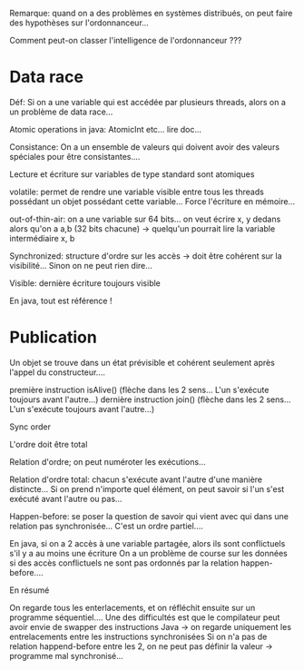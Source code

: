 Remarque: quand on a des problèmes en systèmes distribués, on peut faire des hypothèses sur l'ordonnanceur...

Comment peut-on classer l'intelligence de l'ordonnanceur ???

# Data race

Déf: Si on a une variable qui est accédée par plusieurs threads, alors on a un problème de data race...

Atomic operations in java: AtomicInt etc... lire doc...

Consistance: On a un ensemble de valeurs qui doivent avoir des valeurs spéciales pour être consistantes....

Lecture et écriture sur variables de type standard sont atomiques

volatile: permet de rendre une variable visible entre tous les threads possédant un objet possédant cette variable... Force l'écriture en mémoire...


out-of-thin-air: on a une variable sur 64 bits... on veut écrire x, y dedans alors qu'on a a,b (32 bits chacune) -> quelqu'un pourrait lire la variable intermédiaire x, b


Synchronized: structure d'ordre sur les accès -> doit être cohérent sur la visibilité... Sinon on ne peut rien dire...

Visible: dernière écriture toujours visible

En java, tout est référence !


# Publication

Un objet se trouve dans un état prévisible et cohérent seulement après l'appel du constructeur....

première instruction isAlive() (flèche dans les 2 sens... L'un s'exécute toujours avant l'autre...)
dernière instruction join() (flèche dans les 2 sens... L'un s'exécute toujours avant l'autre...)


Sync order

L'ordre doit être total

Relation d'ordre; on peut numéroter les exécutions...

Relation d'ordre total: chacun s'exécute avant l'autre d'une manière distincte... Si on prend n'importe quel élément, on peut savoir si l'un s'est exécuté avant l'autre ou pas...

Happen-before: se poser la question de savoir qui vient avec qui dans une relation pas synchronisée... C'est un ordre partiel....

En java, si on a 2 accès à une variable partagée, alors ils sont conflictuels s'il y a au moins une écriture
On a un problème de course sur les données si des accès conflictuels ne sont pas ordonnés par la relation happen-before....

En résumé

On regarde tous les enterlacements, et on réfléchit ensuite sur un programme séquentiel.... Une des difficultés est que le compilateur peut avoir envie de swapper des instructions
Java -> on regarde uniquement les entrelacements entre les instructions synchronisées Si on n'a pas de relation happend-before entre les 2, on ne peut pas définir la valeur -> programme mal synchronisé...
